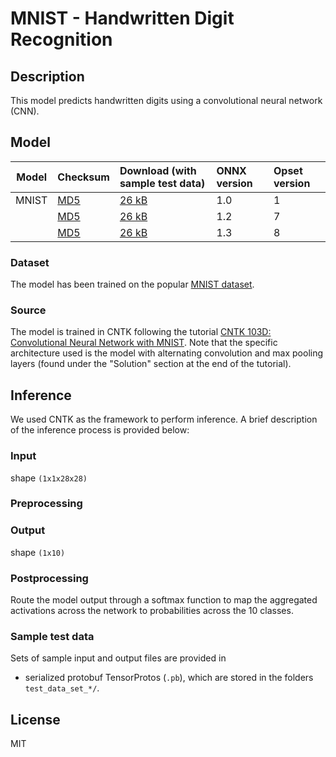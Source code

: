 # MNIST - Handwritten Digit Recognition

## Description
This model predicts handwritten digits using a convolutional neural network (CNN). 

## Model
|Model|Checksum|Download (with sample test data)| ONNX version |Opset version|
|-----|:-------|:-------------------------------|:-------------|:------------|
|MNIST|[MD5](https://onnxzoo.blob.core.windows.net/models/opset_1/mnist/mnist-md5.txt)|[26 kB](https://onnxzoo.blob.core.windows.net/models/opset_1/mnist/mnist.tar.gz) |1.0  |1 |
|     |[MD5](https://onnxzoo.blob.core.windows.net/models/opset_7/mnist/mnist-md5.txt)|[26 kB](https://onnxzoo.blob.core.windows.net/models/opset_7/mnist/mnist.tar.gz) |1.2  |7 |
|     |[MD5](https://onnxzoo.blob.core.windows.net/models/opset_8/mnist/mnist-md5.txt)|[26 kB](https://onnxzoo.blob.core.windows.net/models/opset_8/mnist/mnist.tar.gz) |1.3  |8 |

### Dataset
The model has been trained on the popular [MNIST dataset](http://yann.lecun.com/exdb/mnist/).

### Source
The model is trained in CNTK following the tutorial [CNTK 103D: Convolutional Neural Network with MNIST](https://github.com/Microsoft/CNTK/blob/master/Tutorials/CNTK_103D_MNIST_ConvolutionalNeuralNetwork.ipynb). Note that the specific architecture used is the model with alternating convolution and max pooling layers (found under the "Solution" section at the end of the tutorial).

## Inference
We used CNTK as the framework to perform inference. A brief description of the inference process is provided below:

### Input
shape `(1x1x28x28)`

### Preprocessing

### Output
shape `(1x10)`

### Postprocessing
Route the model output through a softmax function to map the aggregated activations across the network to probabilities across the 10 classes.

### Sample test data
Sets of sample input and output files are provided in 
* serialized protobuf TensorProtos (`.pb`), which are stored in the folders `test_data_set_*/`.

## License
MIT
